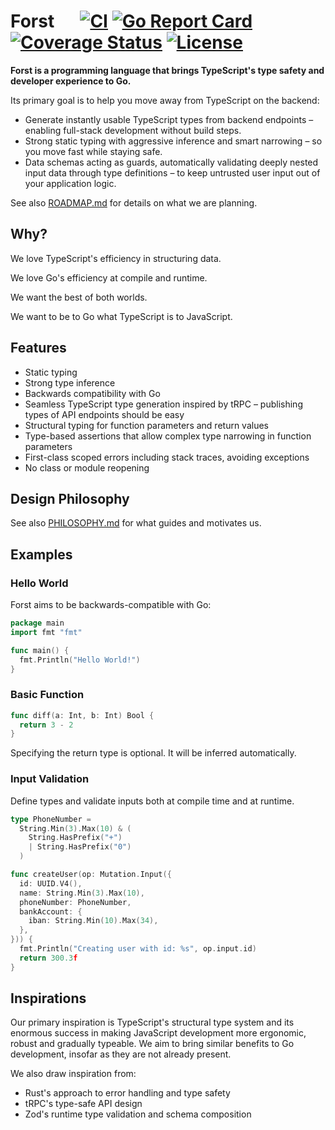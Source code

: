 # Forst &emsp; [![CI]][actions] [![Go Report Card]][goreport] [![Coverage Status]][coveralls] [![License]][license]

[CI]: https://img.shields.io/github/actions/workflow/status/forst-lang/forst/lint-test-coverage.yml
[actions]: https://github.com/forst-lang/forst/actions
[Go Report Card]: https://goreportcard.com/badge/github.com/forst-lang/forst
[goreport]: https://goreportcard.com/report/github.com/forst-lang/forst
[Coverage Status]: https://coveralls.io/repos/github/forst-lang/forst/badge.svg?branch=main
[coveralls]: https://coveralls.io/github/forst-lang/forst?branch=main
[License]: https://img.shields.io/github/license/forst-lang/forst

**Forst is a programming language that brings TypeScript's type safety and developer experience to Go.**

Its primary goal is to help you move away from TypeScript on the backend:

- Generate instantly usable TypeScript types from backend endpoints – enabling full-stack development without build steps.
- Strong static typing with aggressive inference and smart narrowing – so you move fast while staying safe.
- Data schemas acting as guards, automatically validating deeply nested input data through type definitions – to keep untrusted user input out of your application logic.

See also [ROADMAP.md](./ROADMAP.md) for details on what we are planning.

## Why?

We love TypeScript's efficiency in structuring data.

We love Go's efficiency at compile and runtime.

We want the best of both worlds.

We want to be to Go what TypeScript is to JavaScript.

## Features

- Static typing
- Strong type inference
- Backwards compatibility with Go
- Seamless TypeScript type generation inspired by tRPC – publishing types of API endpoints should be easy
- Structural typing for function parameters and return values
- Type-based assertions that allow complex type narrowing in function parameters
- First-class scoped errors including stack traces, avoiding exceptions
- No class or module reopening

## Design Philosophy

See also [PHILOSOPHY.md](./PHILOSOPHY.md) for what guides and motivates us.

## Examples

### Hello World

Forst aims to be backwards-compatible with Go:

```go
package main
import fmt "fmt"

func main() {
  fmt.Println("Hello World!")
}
```

### Basic Function

```go
func diff(a: Int, b: Int) Bool {
  return 3 - 2
}
```

Specifying the return type is optional. It will be inferred automatically.

### Input Validation

Define types and validate inputs both at compile time and at runtime.

```go
type PhoneNumber =
  String.Min(3).Max(10) & (
    String.HasPrefix("+")
    | String.HasPrefix("0")
  )

func createUser(op: Mutation.Input({
  id: UUID.V4(),
  name: String.Min(3).Max(10),
  phoneNumber: PhoneNumber,
  bankAccount: {
    iban: String.Min(10).Max(34),
  },
})) {
  fmt.Println("Creating user with id: %s", op.input.id)
  return 300.3f
}
```

## Inspirations

Our primary inspiration is TypeScript's structural type system and its enormous success in making JavaScript development more ergonomic, robust and gradually typeable. We aim to bring similar benefits to Go development, insofar as they are not already present.

We also draw inspiration from:

- Rust's approach to error handling and type safety
- tRPC's type-safe API design
- Zod's runtime type validation and schema composition
